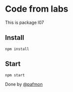 # Code from labs
This is package l07

## Install
```
npm install
```

## Start
```
npm start
```

Done by [@pafmon](www.us.es)


